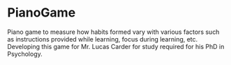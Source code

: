 # PianoGame
Piano game to measure how habits formed vary with various factors such as instructions provided while learning, focus during learning, etc. Developing this game for Mr. Lucas Carder for study required for his PhD in Psychology.
